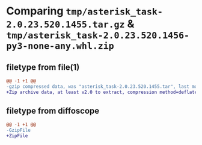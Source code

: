 # Comparing `tmp/asterisk_task-2.0.23.520.1455.tar.gz` & `tmp/asterisk_task-2.0.23.520.1456-py3-none-any.whl.zip`

## filetype from file(1)

```diff
@@ -1 +1 @@
-gzip compressed data, was "asterisk_task-2.0.23.520.1455.tar", last modified: Mon May 20 06:55:52 2024, max compression
+Zip archive data, at least v2.0 to extract, compression method=deflate
```

## filetype from diffoscope

```diff
@@ -1 +1 @@
-GzipFile
+ZipFile
```

